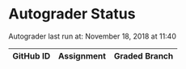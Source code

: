 # Autograder Status
Autograder last run at: November 18, 2018 at 11:40

| GitHub ID | Assignment | Graded Branch |
|-----------|------------|---------------|

